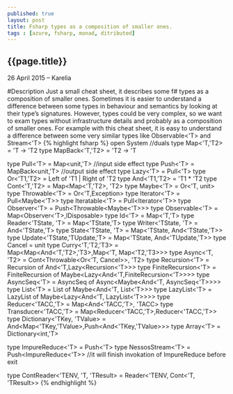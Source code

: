 ```yaml
---
published: true
layout: post
title: Fsharp types as a composition of smaller ones.
tags : [azure, fsharp, monad, ditributed]
---
```


## {{page.title}}

<p class="meta">26 April 2015 &#8211; Karelia</p>

#Description
Just a small cheat sheet, it describes some f# types as a composition of smaller ones. Sometimes it is easier to understand a difference between some types in behaviour and semantics by looking at their type’s signatures. However, types could be very complex, so we want to exam types without infrastructure details and probably as a composition of smaller ones. For example with this cheat sheet, it is easy to understand a difference between some very similar types like Observable<'T> and Stream<'T>
{% highlight fsharp %}
open System
//duals
type Map<'T,'T2> = 'T -> 'T2
type MapBack<'T,'T2> = 'T2 -> 'T

type Pull<'T> = Map<unit,'T> //input side effect
type Push<'T> = MapBack<unit,'T> //output side effect 
type Lazy<'T> = Pull<'T>
type Or<'T1,'T2> = Left of 'T1 | Right of 'T2
type And<'T1,'T2> = 'T1 * 'T2
type Cont<'T,'T2> = Map<Map<'T,'T2>, 'T2>
type Maybe<'T> = Or<'T, unit>
type Throwable<'T> = Or<'T,Exception>
type Iterator<'T> = Pull<Maybe<'T>>
type Iteratable<'T> = Pull<Iterator<'T>>
type Observer<'T> = Push<Throwable<Maybe<'T>>>
type Observable<'T> = Map<Observer<'T>,IDisposable>
type Id<'T> = Map<'T,'T>
type Reader<'TState, 'T> = Map<'TState,'T>
type Writer<'TState, 'T> = And<'TState,'T>
type State<'TState, 'T>  = Map<'TState, And<'TState,'T>>
type Update<'TState,'TUpdate,'T> = Map<'TState, And<'TUpdate,'T>>
type Cancel = unit
type Curry<'T,'T2,'T3> = Map<Map<And<'T,'T2>,'T3>,Map<'T, Map<'T2,'T3>>>
type Async<'T, 'T2> = Cont<Throwable<Or<'T, Cancel>>, 'T2>
type Recursion<'T> = Recursion of And<'T,Lazy<Recursion<'T>>>
type FiniteRecursion<'T> = FiniteRecursion of Maybe<Lazy<And<'T,FiniteRecursion<'T>>>>
type AsyncSeq<'T> = AsyncSeq of Async<Maybe<And<'T, AsyncSeq<'T>>>>
type List<'T> = List of Maybe<And<'T, List<'T>>>
type LazyList<'T> = LazyList of Maybe<Lazy<And<'T, LazyList<'T>>>>
type Reducer<'TACC,'T> = Map<And<'TACC,'T>, 'TACC>
type Transducer<'TACC,'T> = Map<Reducer<'TACC,'T>,Reducer<'TACC,'T>>
type Dictionary<'TKey, 'TValue> = And<Map<'TKey,'TValue>,Push<And<'TKey,'TValue>>>
type Array<'T> = Dictionary<int,'T>

type ImpureReduce<'T> = Push<'T>
type NessosStream<'T> =  Push<ImpureReduce<'T>> //it will finish invokation of ImpureReduce before exit

type ContReader<'TENV, 'T, 'TResult> = Reader<'TENV, Cont<'T, 'TResult>>
{% endhighlight %}
